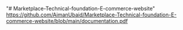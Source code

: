 "# Marketplace-Technical-foundation-E-commerce-website" 
https://github.com/AimanUbaid/Marketplace-Technical-foundation-E-commerce-website/blob/main/documentation.pdf
